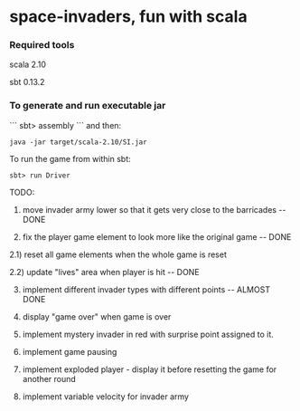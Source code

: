 space-invaders, fun with scala
==============================

<h3>Required tools</h3>

scala 2.10

sbt 0.13.2

<h3>To generate and run executable jar</h3>
```
sbt> assembly
```
and then:

```
java -jar target/scala-2.10/SI.jar
````

To run the game from within sbt:

```
sbt> run Driver
```

TODO:

1) move invader army lower so that it gets very close to the barricades -- DONE

2) fix the player game element to look more like the original game      -- DONE

2.1) reset all game elements when the whole game is reset

2.2) update "lives" area when player is hit                             -- DONE

3) implement different invader types with different points   -- ALMOST DONE

4) display "game over" when game is over

5) implement mystery invader in red with surprise point assigned to it.

6) implement game pausing

7) implement exploded player - display it before resetting the game for another round

8) implement variable velocity for invader army

